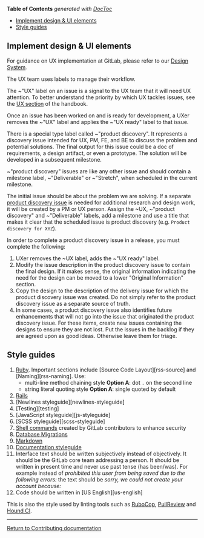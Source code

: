 <!-- START doctoc generated TOC please keep comment here to allow auto update -->
<!-- DON'T EDIT THIS SECTION, INSTEAD RE-RUN doctoc TO UPDATE -->
**Table of Contents**  *generated with [DocToc](https://github.com/thlorenz/doctoc)*

- [Implement design & UI elements](#implement-design--ui-elements)
- [Style guides](#style-guides)

<!-- END doctoc generated TOC please keep comment here to allow auto update -->

## Implement design & UI elements

For guidance on UX implementation at GitLab, please refer to our [Design System](https://design.gitlab.com/).

The UX team uses labels to manage their workflow.

The  ~"UX" label on an issue is a signal to the UX team that it will need UX attention.
To better understand the priority by which UX tackles issues, see the [UX section](https://about.gitlab.com/handbook/engineering/ux) of the handbook.

Once an issue has been worked on and is ready for development, a UXer removes the ~"UX" label and applies the ~"UX ready" label to that issue.

There is a special type label called ~"product discovery". It represents a discovery issue intended for UX, PM, FE, and BE to discuss the problem and potential solutions. The final output for this issue could be a doc of requirements, a design artifact, or even a prototype. The solution will be developed in a subsequent milestone.

~"product discovery" issues are like any other issue and should contain a milestone label, ~"Deliverable" or ~"Stretch", when scheduled in the current milestone.

The initial issue should be about the problem we are solving. If a separate [product discovery issue](#product-discovery-issues) is needed for additional research and design work, it will be created by a PM or UX person. Assign the ~UX, ~"product discovery" and ~"Deliverable" labels, add a milestone and use a title that makes it clear that the scheduled issue is product discovery
(e.g. `Product discovery for XYZ`).

In order to complete a product discovery issue in a release, you must complete the following:

1. UXer removes the ~UX label, adds the ~"UX ready" label.
1. Modify the issue description in the product discovery issue to contain the final design. If it makes sense, the original information indicating the need for the design can be moved to a lower "Original Information" section.
1. Copy the design to the description of the delivery issue for which the product discovery issue was created. Do not simply refer to the product discovery issue as a separate source of truth.
1. In some cases, a product discovery issue also identifies future enhancements that will not go into the issue that originated the product discovery issue. For these items, create new issues containing the designs to ensure they are not lost. Put the issues in the backlog if they are agreed upon as good ideas. Otherwise leave them for triage.

## Style guides

1.  [Ruby](https://github.com/bbatsov/ruby-style-guide).
    Important sections include [Source Code Layout][rss-source] and
    [Naming][rss-naming]. Use:
    - multi-line method chaining style **Option A**: dot `.` on the second line
    - string literal quoting style **Option A**: single quoted by default
1.  [Rails](https://github.com/bbatsov/rails-style-guide)
1.  [Newlines styleguide][newlines-styleguide]
1.  [Testing][testing]
1.  [JavaScript styleguide][js-styleguide]
1.  [SCSS styleguide][scss-styleguide]
1.  [Shell commands](../shell_commands.md) created by GitLab
    contributors to enhance security
1.  [Database Migrations](../migration_style_guide.md)
1.  [Markdown](http://www.cirosantilli.com/markdown-styleguide)
1.  [Documentation styleguide](https://docs.gitlab.com/ee/development/documentation/styleguide.html)
1.  Interface text should be written subjectively instead of objectively. It
    should be the GitLab core team addressing a person. It should be written in
    present time and never use past tense (has been/was). For example instead
    of _prohibited this user from being saved due to the following errors:_ the
    text should be _sorry, we could not create your account because:_
1.  Code should be written in [US English][us-english]

This is also the style used by linting tools such as
[RuboCop](https://github.com/bbatsov/rubocop),
[PullReview](https://www.pullreview.com/) and [Hound CI](https://houndci.com).

---

[Return to Contributing documentation](index.md)
